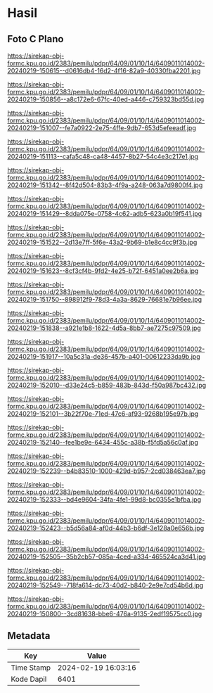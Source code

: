 # Hasil

## Foto C Plano

https://sirekap-obj-formc.kpu.go.id/2383/pemilu/pdpr/64/09/01/10/14/6409011014002-20240219-150615--d0616db4-16d2-4f16-82a9-40330fba2201.jpg

https://sirekap-obj-formc.kpu.go.id/2383/pemilu/pdpr/64/09/01/10/14/6409011014002-20240219-150856--a8c172e6-67fc-40ed-a446-c759323bd55d.jpg

https://sirekap-obj-formc.kpu.go.id/2383/pemilu/pdpr/64/09/01/10/14/6409011014002-20240219-151007--fe7a0922-2e75-4ffe-9db7-653d5efeeadf.jpg

https://sirekap-obj-formc.kpu.go.id/2383/pemilu/pdpr/64/09/01/10/14/6409011014002-20240219-151113--cafa5c48-ca48-4457-8b27-54c4e3c217e1.jpg

https://sirekap-obj-formc.kpu.go.id/2383/pemilu/pdpr/64/09/01/10/14/6409011014002-20240219-151342--8f42d504-83b3-4f9a-a248-063a7d9800f4.jpg

https://sirekap-obj-formc.kpu.go.id/2383/pemilu/pdpr/64/09/01/10/14/6409011014002-20240219-151429--8dda075e-0758-4c62-adb5-623a0b19f541.jpg

https://sirekap-obj-formc.kpu.go.id/2383/pemilu/pdpr/64/09/01/10/14/6409011014002-20240219-151522--2d13e7ff-5f6e-43a2-9b69-b1e8c4cc9f3b.jpg

https://sirekap-obj-formc.kpu.go.id/2383/pemilu/pdpr/64/09/01/10/14/6409011014002-20240219-151623--8cf3cf4b-9fd2-4e25-b72f-6451a0ee2b6a.jpg

https://sirekap-obj-formc.kpu.go.id/2383/pemilu/pdpr/64/09/01/10/14/6409011014002-20240219-151750--898912f9-78d3-4a3a-8629-76681e7b96ee.jpg

https://sirekap-obj-formc.kpu.go.id/2383/pemilu/pdpr/64/09/01/10/14/6409011014002-20240219-151838--a921e1b8-1622-4d5a-8bb7-ae7275c97509.jpg

https://sirekap-obj-formc.kpu.go.id/2383/pemilu/pdpr/64/09/01/10/14/6409011014002-20240219-151917--10a5c31a-de36-457b-a401-00612233da9b.jpg

https://sirekap-obj-formc.kpu.go.id/2383/pemilu/pdpr/64/09/01/10/14/6409011014002-20240219-152010--d33e24c5-b859-483b-843d-f50a987bc432.jpg

https://sirekap-obj-formc.kpu.go.id/2383/pemilu/pdpr/64/09/01/10/14/6409011014002-20240219-152101--3b22f70e-71ed-47c6-af93-9268b195e97b.jpg

https://sirekap-obj-formc.kpu.go.id/2383/pemilu/pdpr/64/09/01/10/14/6409011014002-20240219-152140--fee1be9e-6434-455c-a38b-f5fd5a56c0af.jpg

https://sirekap-obj-formc.kpu.go.id/2383/pemilu/pdpr/64/09/01/10/14/6409011014002-20240219-152239--b4b83510-1000-429d-b957-2cd038463ea7.jpg

https://sirekap-obj-formc.kpu.go.id/2383/pemilu/pdpr/64/09/01/10/14/6409011014002-20240219-152333--bd4e9604-34fa-4fe1-99d8-bc0355e1bfba.jpg

https://sirekap-obj-formc.kpu.go.id/2383/pemilu/pdpr/64/09/01/10/14/6409011014002-20240219-152423--b5d56a84-af0d-44b3-b6df-3e128a0e656b.jpg

https://sirekap-obj-formc.kpu.go.id/2383/pemilu/pdpr/64/09/01/10/14/6409011014002-20240219-152505--35b2cb57-085a-4ced-a334-465524ca3d41.jpg

https://sirekap-obj-formc.kpu.go.id/2383/pemilu/pdpr/64/09/01/10/14/6409011014002-20240219-152549--718fa614-dc73-40d2-b840-2e9e7cd54b6d.jpg

https://sirekap-obj-formc.kpu.go.id/2383/pemilu/pdpr/64/09/01/10/14/6409011014002-20240219-150800--3cd81638-bbe6-476a-9135-2edf19575cc0.jpg


## Metadata

| Key        | Value               |
| ---------- | ------------------- |
| Time Stamp | 2024-02-19 16:03:16 |
| Kode Dapil | 6401                |



